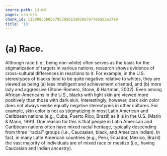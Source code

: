 ```yaml
---
source_path: 13.md
pages: n/a-n/a
chunk_id: 115988c5b6b679539abb3a950a7e77eba63e3789
title: '13'
---
```

# (a) Race.

Although race (i.e., being non-white) often serves as the basis for the stigmatization of targets in various nations, research shows evidence of cross-cultural differences in reactions to it. For example, in the U.S. stereotypes of blacks tend to be quite negative: relative to whites, they are viewed as being (a) less intelligent and achievement oriented, and (b) more lazy and aggressive (Stone-Romero, Stone, & Hartman, 2002). Even among African-Americans in the U.S., blacks with light skin are viewed more positively than those with dark skin. Interestingly, however, dark skin color does not always evoke equally negative stereotypes in other cultures. For example, skin color is not as stigmatizing in most Latin American and Caribbean nations (e.g., Cuba, Puerto Rico, Brazil) as it is in the U.S. (Marin & Marin, 1991). One reason for this is that people in Latin American and Caribbean nations often have mixed racial heritage, typically descending from three ‘‘racial’’ groups (i.e., Caucasian, black, and American Indian). In fact, in many Latin American countries (e.g., Peru, Ecuador, Mexico, Brazil) the vast majority of individuals are of mixed race or mestizo (i.e., having Caucasian and Indian ancestry).
